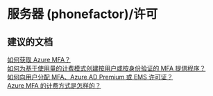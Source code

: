<properties
    pageTitle="server (phonefactor)/licensing"
    description="服务器 (phonefactor)/许可"
    service="microsoft.multifactorauthentication"
    resource=""
    authors="aashu"
    displayOrder=""
    selfHelpType="generic"
    supportTopicIds="32336321"
    resourceTags=""
    productPesIds="14947"
    cloudEnvironments="public"
/>


# 服务器 (phonefactor)/许可


## **建议的文档**
[如何获取 Azure MFA？](https://azure.microsoft.com/documentation/articles/multi-factor-authentication/#how-to-get-azure-multi-factor-authentication)<br>
[如何为基于使用量的计费模式创建按用户或按身份验证的 MFA 提供程序？](https://azure.microsoft.com/documentation/articles/multi-factor-authentication-get-started-cloud/#creating-an-azure-multi-factor-auth-provider)<br>
[如何向用户分配 MFA、Azure AD Premium 或 EMS 许可证？](https://azure.microsoft.com/documentation/articles/multi-factor-authentication-get-started-cloud/#assigning-an-azure-mfa-azure-ad-premium-or-enterprise-mobility-license-to-users)<br>
[Azure MFA 的计费方式是怎样的？](https://azure.microsoft.com/documentation/articles/multi-factor-authentication-faq/#billing)



<!--HONumber=Jul16_HO4-->


